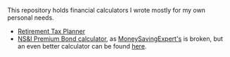 This repository holds financial calculators I wrote mostly for my own personal needs.

* [Retirement Tax Planner](rtp/README.md)
* [NS&I Premium Bond calculator](nsandi_premium_bonds.py), as [MoneySavingExpert's](https://www.moneysavingexpert.com/savings/premium-bonds-calculator/) is broken, but an even better calculator can be found [here](https://premiumbondsprizes.com/).
